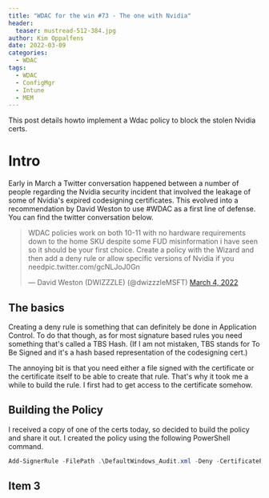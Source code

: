 ```yaml
---
title: "WDAC for the win #73 - The one with Nvidia"
header:
  teaser: mustread-512-384.jpg
author: Kim Oppalfens
date: 2022-03-09
categories:
  - WDAC
tags:
  - WDAC
  - ConfigMgr
  - Intune
  - MEM
---
```


This post details howto implement a Wdac policy to block the stolen Nvidia certs.

# Intro #

Early in March a Twitter conversation happened between a number of people regarding the Nvidia security incident that involved the leakage of some of Nvidia's expired codesigning certificates. This evolved into a recommendation by David Weston to use #WDAC as a first line of defense. You can find the twitter conversation below.

<blockquote class="twitter-tweet" data-lang="en"><p lang="en" dir="ltr">WDAC policies work on both 10-11 with no hardware requirements down to the home SKU despite some FUD misinformation i have seen so it should be your first choice.  Create a policy with the Wizard and then add a deny rule or allow specific versions of Nvidia if you needpic.twitter.com/gcNLJoJ0Gn</a></p>&mdash; David Weston (DWIZZZLE) (@dwizzzleMSFT) <a href="https://twitter.com/dwizzzleMSFT/status/1499527802382471188">March 4, 2022</a></blockquote>
<script async src="//platform.twitter.com/widgets.js" charset="utf-8"></script>

## The basics ##

Creating a deny rule is something that can definitely be done in Application Control. To do that though, as for most signature based rules you need something that's called a TBS Hash. (If I am not mistaken, TBS stands for To Be Signed and it's a hash based representation of the codesigning cert.) 

The annoying bit is that you need either a file signed with the certificate or the certificate itself to be able to create that rule. That's why it took me a while to build the rule. I first had to get access to the certificate somehow.

## Building the Policy ##
I received a copy of one of the certs today, so decided to build the policy and share it out. I created the policy using the following PowerShell command.
 ~~~ powershell
Add-SignerRule -FilePath .\DefaultWindows_Audit.xml -Deny -CertificatePath .\nvidia.cer
~~~

## Item 3 ##








